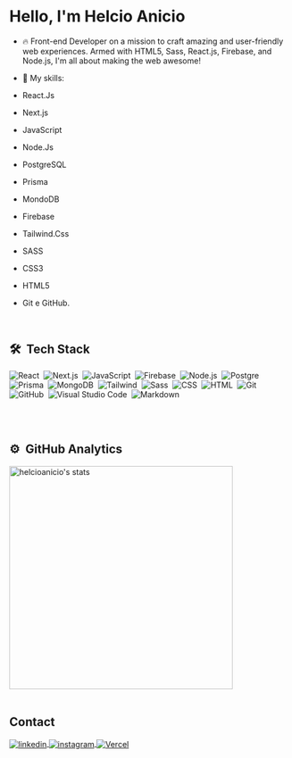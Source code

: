 <h1 align="left">Hello, I'm Helcio Anicio</h1>

- 🔥 Front-end Developer on a mission to craft amazing and user-friendly web experiences. Armed with HTML5, Sass, React.js, Firebase, and Node.js, I'm all about making the web awesome!

- 💬 My skills:
- React.Js
- Next.js
- JavaScript
- Node.Js
- PostgreSQL
- Prisma
- MondoDB
- Firebase
- Tailwind.Css
- SASS
- CSS3
- HTML5
- Git e GitHub.
<br>

## 🛠 &nbsp;Tech Stack
![React](https://img.shields.io/badge/-React.Js-05122A?style=flat&logo=react)&nbsp;
![Next.js](https://img.shields.io/badge/-Next.js-05122A?style=flat&logo=next.js)&nbsp;
![JavaScript](https://img.shields.io/badge/-JavaScript-05122A?style=flat&logo=javascript)&nbsp;
![Firebase](https://img.shields.io/badge/-Firebase-05122A?style=flat&logo=firebase)&nbsp;
![Node.js](https://img.shields.io/badge/-Node.js-05122A?style=flat&logo=node.js)&nbsp;
![Postgre](https://img.shields.io/badge/-PostgreSQL-05122A?style=flat&logo=postgresql)&nbsp;
![Prisma](https://img.shields.io/badge/-Prisma-05122A?style=flat&logo=prisma)&nbsp;
![MongoDB](https://img.shields.io/badge/-MongoDB-05122A?style=flat&logo=mongodb)&nbsp;
![Tailwind](https://img.shields.io/badge/-Tailwind.Css-05122A?style=flat&logo=tailwind-css)&nbsp;
![Sass](https://img.shields.io/badge/-Sass-05122A?style=flat&logo=sass)&nbsp;
![CSS](https://img.shields.io/badge/-CSS3-05122A?style=flat&logo=CSS3&logoColor=1572B6)&nbsp;
![HTML](https://img.shields.io/badge/-HTML5-05122A?style=flat&logo=HTML5)&nbsp;
![Git](https://img.shields.io/badge/-Git-05122A?style=flat&logo=git)&nbsp;
![GitHub](https://img.shields.io/badge/-GitHub-05122A?style=flat&logo=github)&nbsp;
![Visual Studio Code](https://img.shields.io/badge/-Visual%20Studio%20Code-05122A?style=flat&logo=visual-studio-code&logoColor=007ACC)&nbsp;
![Markdown](https://img.shields.io/badge/-Markdown-05122A?style=flat&logo=markdown)&nbsp;
<!--
![Python](https://img.shields.io/badge/-Python-05122A?style=flat&logo=python)&nbsp;
![AWS](https://img.shields.io/badge/-AWS-05122A?style=flat&logo=amazon-aws)&nbsp;
![React Native](https://img.shields.io/badge/-React_Native-05122A?style=flat&logo=react)&nbsp;
![Express](https://img.shields.io/badge/-Express-05122A?style=flat&logo=express)&nbsp;
![Docker](https://img.shields.io/badge/-Docker-05122A?style=flat&logo=docker)&nbsp;
-->
<br><br>

## ⚙️ &nbsp;GitHub Analytics

<span align="left">
<img width="400em" src="https://github-readme-stats.vercel.app/api?username=HelcioAnicio&show_icons=true&theme=vision-friendly-dark" alt="helcioanicio's stats"/></span>
<br><br>

## Contact
<a href="https://www.linkedin.com/in/helcio-anicio/" target="_blank">
  <img align="center" src="https://img.shields.io/badge/-helcioanicio-05122A?style=flat&logo=linkedin&Color=blue" alt="linkedin"/>
</a>
<a href="https://www.instagram.com/dev.helcioanicio/" target="_blank">
 <img align="center" src="https://img.shields.io/badge/-helcioanicio-05122A?style=flat&logo=instagram" alt="instagram"/>
</a>
<a href="https://vercel.com/helcioanicio">
  <img align="center" src="https://img.shields.io/badge/-helcioanicio-05122A?style=flat&logo=vercel&Color=white" alt="Vercel"/>
</a>
<!--
<a href="https://youtube.com/maykbrito" target="_blank">
 <img align="center" src="https://img.shields.io/badge/-maykbrito-05122A?style=flat&logo=youtube" alt="youtube"/>
</a>
</p>
-->
